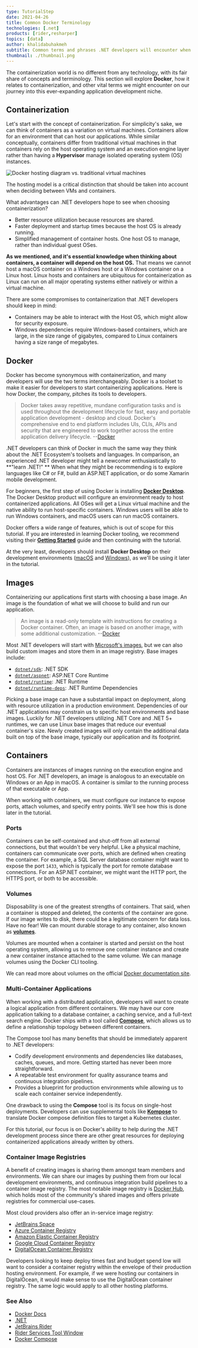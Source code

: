 ```yaml
---
type: TutorialStep
date: 2021-04-26
title: Common Docker Terminology
technologies: [.net]
products: [rider,resharper]
topics: [data]
author: khalidabuhakmeh
subtitle: Common terms and phrases .NET developers will encounter when working with Docker.
thumbnail: ./thumbnail.png
---
```


The containerization world is no different from any technology, with its fair share of concepts and terminology. This section will explore **Docker**, how it relates to containerization, and other vital terms we might encounter on our journey into this ever-expanding application development niche.

## Containerization

Let's start with the concept of containerization. For simplicity's sake, we can think of containers as a variation on virtual machines. Containers allow for an environment that can host our applications. While similar conceptually, containers differ from traditional virtual machines in that containers rely on the host operating system and an execution engine layer rather than having a **Hypervisor** manage isolated operating system (OS) instances.

![Docker hosting diagram vs. traditional virtual machines](./docker-hosting-diagram.png)

The hosting model is a critical distinction that should be taken into account when deciding between VMs and containers.

What advantages can .NET developers hope to see when choosing containerization?

- Better resource utilization because resources are shared.
- Faster deployment and startup times because the host OS is already running.
- Simplified management of container hosts. One host OS to manage, rather than individual guest OSes.

**As we mentioned, and it's essential knowledge when thinking about containers, a container will depend on the host OS.** That means we cannot host a macOS container on a Windows host or a Windows container on a Linux host. Linux hosts and containers are ubiquitous for containerization as Linux can run on all major operating systems either natively or within a virtual machine.

There are some compromises to containerization that .NET developers should keep in mind:

- Containers may be able to interact with the Host OS, which might allow for security exposure.
- Windows dependencies require Windows-based containers, which are large, in the size range of gigabytes, compared to Linux containers having a size range of megabytes.

## Docker

Docker has become synonymous with containerization, and many developers will use the two terms interchangeably. Docker is a toolset to make it easier for developers to start containerizing applications. Here is how Docker, the company, pitches its tools to developers.

> Docker takes away repetitive, mundane configuration tasks and is used throughout the development lifecycle for fast, easy and portable application development - desktop and cloud. Docker's comprehensive end to end platform includes UIs, CLIs, APIs and security that are engineered to work together across the entire application delivery lifecycle. --[Docker](https://docker.com)

.NET developers can think of Docker in much the same way they think about the .NET Ecosystem's toolsets and languages. In comparison, an experienced .NET developer might tell a newcomer enthusiastically to **"learn .NET!" ** When what they might be recommending is to explore languages like C# or F#, build an ASP.NET application, or do some Xamarin mobile development.

For beginners, the first step of using Docker is installing **[Docker Desktop](https://www.docker.com/get-started)**. The Docker Desktop product will configure an environment ready to host containerized applications. All OSes will get a Linux virtual machine and the native ability to run host-specific containers. Windows users will be able to run Windows containers, and macOS users can run macOS containers.

Docker offers a wide range of features, which is out of scope for this tutorial. If you are interested in learning Docker tooling, we recommend visiting their **[Getting Started](https://www.docker.com/get-started)** guide and then continuing with the tutorial.

At the very least, developers should install **Docker Desktop** on their development environments ([macOS](https://desktop.docker.com/mac/stable/Docker.dmg) and [Windows](https://desktop.docker.com/win/stable/Docker%20Desktop%20Installer.exe)), as we'll be using it later in the tutorial.

## Images

Containerizing our applications first starts with choosing a base image. An image is the foundation of what we will choose to build and run our application.

> An image is a read-only template with instructions for creating a Docker container. Often, an image is based on another image, with some additional customization. --[Docker](https://docs.docker.com/get-started/overview/)

Most .NET developers will start with [Microsoft's images](https://hub.docker.com/_/microsoft-dotnet/), but we can also build custom images and store them in an image registry. Base images include:

- [`dotnet/sdk`](https://hub.docker.com/_/microsoft-dotnet-sdk/): .NET SDK
- [`dotnet/aspnet`](https://hub.docker.com/_/microsoft-dotnet-aspnet/): ASP.NET Core Runtime
- [`dotnet/runtime`](https://hub.docker.com/_/microsoft-dotnet-runtime/): .NET Runtime
- [`dotnet/runtime-deps`](https://hub.docker.com/_/microsoft-dotnet-runtime-deps/): .NET Runtime Dependencies

Picking a base image can have a substantial impact on deployment, along with resource utilization in a production environment. Dependencies of our .NET applications may constrain us to specific host environments and base images. Luckily for .NET developers utilizing .NET Core and .NET 5+ runtimes, we can use Linux base images that reduce our eventual container's size. Newly created images will only contain the additional data built on top of the base image, typically our application and its footprint.

## Containers

Containers are instances of images running on the execution engine and host OS. For .NET developers, an image is analogous to an executable on Windows or an App in macOS. A container is similar to the running process of that executable or App.

When working with containers, we must configure our instance to expose ports, attach volumes, and specify entry points. We'll see how this is done later in the tutorial.

### Ports

Containers can be self-contained and shut-off from all external connections, but that wouldn't be very helpful. Like a physical machine, containers can communicate over ports, which are defined when creating the container. For example, a SQL Server database container might want to expose the port `1433`, which is typically the port for remote database connections. For an ASP.NET container, we might want the HTTP port, the HTTPS port, or both to be accessible.

### Volumes

Disposability is one of the greatest strengths of containers. That said, when a container is stopped and deleted, the contents of the container are gone. If our image writes to disk, there could be a legitimate concern for data loss. Have no fear! We can mount durable storage to any container, also known as [**volumes**](https://docs.docker.com/storage/volumes/).

Volumes are mounted when a container is started and persist on the host operating system, allowing us to remove one container instance and create a new container instance attached to the same volume. We can manage volumes using the Docker CLI tooling.

We can read more about volumes on the official [Docker documentation site](https://docs.docker.com/storage/volumes/).

### Multi-Container Applications

When working with a distributed application, developers will want to create a logical application from different containers. We may have our core application talking to a database container, a caching service, and a full-text search engine. Docker ships with a tool called [**Compose**](https://docs.docker.com/compose/), which allows us to define a relationship topology between different containers.

The Compose tool has many benefits that should be immediately apparent to .NET developers:

- Codify development environments and dependencies like databases, caches, queues, and more. Getting started has never been more straightforward.
- A repeatable test environment for quality assurance teams and continuous integration pipelines.
- Provides a blueprint for production environments while allowing us to scale each container service independently.

One drawback to using the **Compose** tool is its focus on single-host deployments. Developers can use supplemental tools like **[Kompose](https://kompose.io/)** to translate Docker compose definition files to target a Kubernetes cluster.

For this tutorial, our focus is on Docker's ability to help during the .NET development process since there are other great resources for deploying containerized applications already written by others.

### Container Image Registries

A benefit of creating images is sharing them amongst team members and environments. We can share our images by pushing them from our local development environments, and continuous integration build pipelines to a container image registry. The most notable image registry is [Docker Hub](https://hub.docker.com/), which holds most of the community's shared images and offers private registries for commercial use-cases.

Most cloud providers also offer an in-service image registry:

- [JetBrains Space](https://www.jetbrains.com/space/)
- [Azure Container Registry](https://docs.microsoft.com/en-us/azure/container-registry/container-registry-get-started-docker-cli)
- [Amazon Elastic Container Registry](https://aws.amazon.com/ecr/)
- [Google Cloud Container Registry](https://cloud.google.com/container-registry/)
- [DigitalOcean Container Registry](https://www.digitalocean.com/products/container-registry/)

Developers looking to keep deploy times fast and budget spend low will want to consider a container registry within the envelope of their production hosting environment. For example, if we were hosting our containers in DigitalOcean, it would make sense to use the DigitalOcean container registry. The same logic would apply to all other hosting platforms.

### See Also

- [Docker Docs](https://docs.docker.com/)
- [.NET](https://dot.net)
- [JetBrains Rider](https://jetbrains.com/rider)
- [Rider Services Tool Window](https://www.jetbrains.com/help/rider/Services_Tool_Window.html)
- [Docker Compose](https://docs.docker.com/compose/)